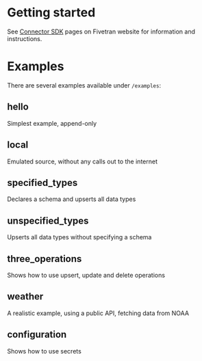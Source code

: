 # Getting started
See [Connector SDK](https://fivetran.com/docs/connectors/connector-sdk) pages on Fivetran website for information and instructions.

# Examples
There are several examples available under `/examples`:

## hello
Simplest example, append-only

## local
Emulated source, without any calls out to the internet

## specified_types
Declares a schema and upserts all data types

## unspecified_types
Upserts all data types without specifying a schema

## three_operations
Shows how to use upsert, update and delete operations

## weather
A realistic example, using a public API, fetching data from NOAA

## configuration
Shows how to use secrets
